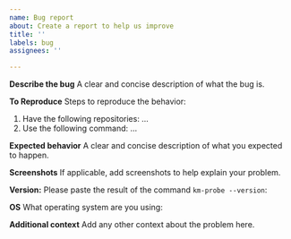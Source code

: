 ```yaml
---
name: Bug report
about: Create a report to help us improve
title: ''
labels: bug
assignees: ''

---
```


**Describe the bug**
A clear and concise description of what the bug is.

**To Reproduce**
Steps to reproduce the behavior:
1. Have the following repositories: …
2. Use the following command: …

**Expected behavior**
A clear and concise description of what you expected to happen.

**Screenshots**
If applicable, add screenshots to help explain your problem.

**Version:**
Please paste the result of the command `km-probe --version`:

**OS**
What operating system are you using:


**Additional context**
Add any other context about the problem here.
